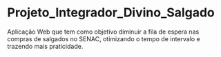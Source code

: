 # Projeto_Integrador_Divino_Salgado
Aplicação Web que tem como objetivo diminuir a fila de espera nas compras de salgados no SENAC, otimizando o tempo de intervalo e trazendo mais praticidade.
